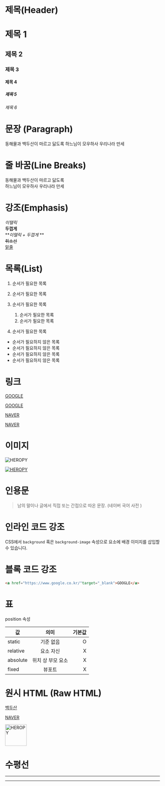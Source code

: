 # 제목(Header)

# 제목 1
## 제목 2
### 제목 3
#### 제목 4
##### 제목 5
###### 제목 6

# 문장 (Paragraph)

동해물과 백두산이 마르고 닳도록 
하느님이 모우하사 우리나라 만세

# 줄 바꿈(Line Breaks)
 
동해물과 백두산이 마르고 닳도록 <br/>
하느님이 모우하사 우리나라 만세

# 강조(Emphasis)
_이텔릭_  
**두껍게**  
**_이텔릭 + 두껍게_ **  
~~취소선~~  
<u>밑줄</u>    

# 목록(List)  

1. 순서가 필요한 목록
1. 순서가 필요한 목록
1. 순서가 필요한 목록
      1. 순서가 필요한 목록
      1. 순서가 필요한 목록

1. 순서가 필요한 목록

- 순서가 필요하지 않은 목록
- 순서가 필요하지 않은 목록
- 순서가 필요하지 않은 목록
- 순서가 필요하지 않은 목록

 
# 링크

<a href="https://google.com">GOOGLE</a>

[GOOGLE](https://google.com)

<a href="https://naver.com"
 title="NAVER로 이동!"
 target="_blank">NAVER</a>

[NAVER](https://naver.com "NAVER로 이동!")

# 이미지 

![HEROPY](https://heropy.blog/css/images/logo.png)

[![HEROPY](https://heropy.blog/css/images/logo.png)](https://heropy.blog/css/images/logo.png)



# 인용문

> 남의 말이나 글에서 직접 또는 간접으로 따온 문장.
> (네이버 국어 사전 )

# 인라인 코드 강조 

CSS에서 `background` 혹은 
`background-image` 속성으로 요소에 배경 이미지를 삽입할 수 있습니다. 

# 블록 코드 강조 

```html
<a href="https://www.google.co.kr/"target="_blank">GOOGLE</a>
```
# 표 

position 속성  

값 | 의미 | 기본값  
--|:--:|--:
static | 기준 없음 | O
relative | 요소 자신 | X 
absolute | 위치 상 부모 요소 | X
fixed | 뷰포트 | X

# 원시 HTML (Raw HTML)
  
  <span style="text-decoration: underline;">백두산</span>
  
  <a href="https://naver.com"
 title="NAVER로 이동!"
 target="_blank">NAVER</a>
  
  <img width="70" src="https://heropy.blog/css/images/logo.png" alt="HEROPY" />

  # 수평선 

  ---

  ***

  
